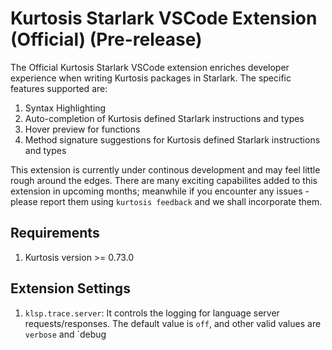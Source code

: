 # Kurtosis Starlark VSCode Extension (Official) (Pre-release)

The Official Kurtosis Starlark VSCode extension enriches developer experience when writing Kurtosis packages in Starlark. The specific features supported are:

1. Syntax Highlighting
2. Auto-completion of Kurtosis defined Starlark instructions and types
3. Hover preview for functions 
4. Method signature suggestions for Kurtosis defined Starlark instructions and types

This extension is currently under continous development and may feel little rough around the edges. There are many exciting capabilites added to this extension in upcoming months; meanwhile if you encounter any issues - please report them using `kurtosis feedback` and we shall incorporate them.

## Requirements
1. Kurtosis version >= 0.73.0

## Extension Settings
1. `klsp.trace.server`: It controls the logging for language server requests/responses. The default value is `off`, and other valid values are `verbose` and `debug